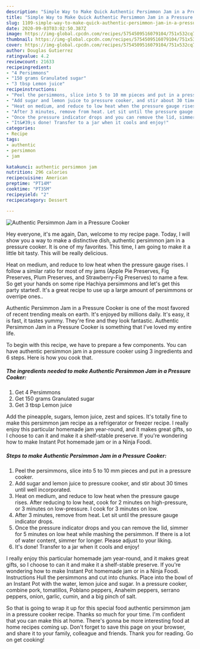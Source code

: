 ```yaml
---
description: "Simple Way to Make Quick Authentic Persimmon Jam in a Pressure Cooker"
title: "Simple Way to Make Quick Authentic Persimmon Jam in a Pressure Cooker"
slug: 1109-simple-way-to-make-quick-authentic-persimmon-jam-in-a-pressure-cooker
date: 2020-09-03T03:02:50.387Z
image: https://img-global.cpcdn.com/recipes/5754509516079104/751x532cq70/authentic-persimmon-jam-in-a-pressure-cooker-recipe-main-photo.jpg
thumbnail: https://img-global.cpcdn.com/recipes/5754509516079104/751x532cq70/authentic-persimmon-jam-in-a-pressure-cooker-recipe-main-photo.jpg
cover: https://img-global.cpcdn.com/recipes/5754509516079104/751x532cq70/authentic-persimmon-jam-in-a-pressure-cooker-recipe-main-photo.jpg
author: Douglas Gutierrez
ratingvalue: 4.2
reviewcount: 21633
recipeingredient:
- "4 Persimmons"
- "150 grams Granulated sugar"
- "3 tbsp Lemon juice"
recipeinstructions:
- "Peel the persimmons, slice into 5 to 10 mm pieces and put in a pressure cooker."
- "Add sugar and lemon juice to pressure cooker, and stir about 30 times until well incorporated."
- "Heat on medium, and reduce to low heat when the pressure gauge rises. After reducing to low heat, cook for 2 minutes on high-pressure, or 3 minutes on low-pressure. I cook for 3 minutes on low."
- "After 3 minutes, remove from heat. Let sit until the pressure gauge indicator drops."
- "Once the pressure indicator drops and you can remove the lid, simmer for 5 minutes on low heat while mashing the persimmon. If there is a lot of water content, simmer for longer. Please adjust to your liking."
- "It&#39;s done! Transfer to a jar when it cools and enjoy!"
categories:
- Recipe
tags:
- authentic
- persimmon
- jam

katakunci: authentic persimmon jam 
nutrition: 296 calories
recipecuisine: American
preptime: "PT14M"
cooktime: "PT35M"
recipeyield: "2"
recipecategory: Dessert

---
```



![Authentic Persimmon Jam in a Pressure Cooker](https://img-global.cpcdn.com/recipes/5754509516079104/751x532cq70/authentic-persimmon-jam-in-a-pressure-cooker-recipe-main-photo.jpg)

Hey everyone, it's me again, Dan, welcome to my recipe page. Today, I will show you a way to make a distinctive dish, authentic persimmon jam in a pressure cooker. It is one of my favorites. This time, I am going to make it a little bit tasty. This will be really delicious.

Heat on medium, and reduce to low heat when the pressure gauge rises. I follow a similar ratio for most of my jams (Apple Pie Preserves, Fig Preserves, Plum Preserves, and Strawberry-Fig Preserves) to name a few. So get your hands on some ripe Hachiya persimmons and let&#39;s get this party started!. It&#39;s a great recipe to use up a large amount of persimmons or overripe ones..

Authentic Persimmon Jam in a Pressure Cooker is one of the most favored of recent trending meals on earth. It's enjoyed by millions daily. It's easy, it is fast, it tastes yummy. They're fine and they look fantastic. Authentic Persimmon Jam in a Pressure Cooker is something that I've loved my entire life.


To begin with this recipe, we have to prepare a few components. You can have authentic persimmon jam in a pressure cooker using 3 ingredients and 6 steps. Here is how you cook that.

<!--inarticleads1-->

##### The ingredients needed to make Authentic Persimmon Jam in a Pressure Cooker:

1. Get 4 Persimmons
1. Get 150 grams Granulated sugar
1. Get 3 tbsp Lemon juice


Add the pineapple, sugars, lemon juice, zest and spices. It&#39;s totally fine to make this persimmon jam recipe as a refrigerator or freezer recipe. I really enjoy this particular homemade jam year-round, and it makes great gifts, so I choose to can it and make it a shelf-stable preserve. If you&#39;re wondering how to make Instant Pot homemade jam or in a Ninja Foodi. 

<!--inarticleads2-->

##### Steps to make Authentic Persimmon Jam in a Pressure Cooker:

1. Peel the persimmons, slice into 5 to 10 mm pieces and put in a pressure cooker.
1. Add sugar and lemon juice to pressure cooker, and stir about 30 times until well incorporated.
1. Heat on medium, and reduce to low heat when the pressure gauge rises. After reducing to low heat, cook for 2 minutes on high-pressure, or 3 minutes on low-pressure. I cook for 3 minutes on low.
1. After 3 minutes, remove from heat. Let sit until the pressure gauge indicator drops.
1. Once the pressure indicator drops and you can remove the lid, simmer for 5 minutes on low heat while mashing the persimmon. If there is a lot of water content, simmer for longer. Please adjust to your liking.
1. It&#39;s done! Transfer to a jar when it cools and enjoy!


I really enjoy this particular homemade jam year-round, and it makes great gifts, so I choose to can it and make it a shelf-stable preserve. If you&#39;re wondering how to make Instant Pot homemade jam or in a Ninja Foodi. Instructions Hull the persimmons and cut into chunks. Place into the bowl of an Instant Pot with the water, lemon juice and sugar. In a pressure cooker, combine pork, tomatillos, Poblano peppers, Anaheim peppers, serrano peppers, onion, garlic, cumin, and a big pinch of salt. 

So that is going to wrap it up for this special food authentic persimmon jam in a pressure cooker recipe. Thanks so much for your time. I'm confident that you can make this at home. There's gonna be more interesting food at home recipes coming up. Don't forget to save this page on your browser, and share it to your family, colleague and friends. Thank you for reading. Go on get cooking!
